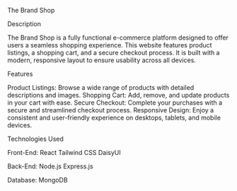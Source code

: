 The Brand Shop


Description

The Brand Shop is a fully functional e-commerce platform designed to offer users a seamless shopping experience. 
This website features product listings, a shopping cart, and a secure checkout process. It is built with a modern,
responsive layout to ensure usability across all devices.

Features

Product Listings: Browse a wide range of products with detailed descriptions and images.
Shopping Cart: Add, remove, and update products in your cart with ease.
Secure Checkout: Complete your purchases with a secure and streamlined checkout process.
Responsive Design: Enjoy a consistent and user-friendly experience on desktops, tablets, and mobile devices.


Technologies Used

Front-End:
React
Tailwind CSS
DaisyUI

Back-End:
Node.js
Express.js

Database:
MongoDB
